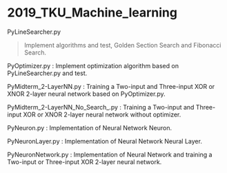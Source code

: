# 2019_TKU_Machine_learning
PyLineSearcher.py    
>Implement algorithms and test, Golden Section Search and Fibonacci Search.    

PyOptimizer.py                    : Implement optimization algorithm based on PyLineSearcher.py and test.   

PyMidterm_2-LayerNN.py            : Training a Two-input and Three-input XOR or XNOR 2-layer neural network based on PyOptimizer.py.    

PyMidterm_2-LayerNN_No_Search_.py : Training a Two-input and Three-input XOR or XNOR 2-layer neural network without optimizer.    

PyNeuron.py                       : Implementation of Neural Network Neuron.    

PyNeuronLayer.py                  : Implementation of Neural Network Neural Layer.    

PyNeuronNetwork.py                : Implementation of Neural Network and training a Two-input or Three-input XOR 2-layer neural network.

